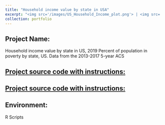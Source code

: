 ```yaml
---
title: "Household income value by state in USA"
excerpt: "<img src='/images/US_Household_Income_plot.png'> | <img src='/images/Population_Poverty_US.png'>"
collection: portfolio
---
```


## Project Name: 
Household income value by state in US, 2019
Percent of population in poverty by state, US. Data from the 2013-2017 5-year ACS

## <a href="/_pages/US_Household_income_map.html">Project source code with instructions:</a>

## <a href="/_pages/Percent_Population_Poverty_USA.html">Project source code with instructions:</a>

## Environment: 
R Scripts
